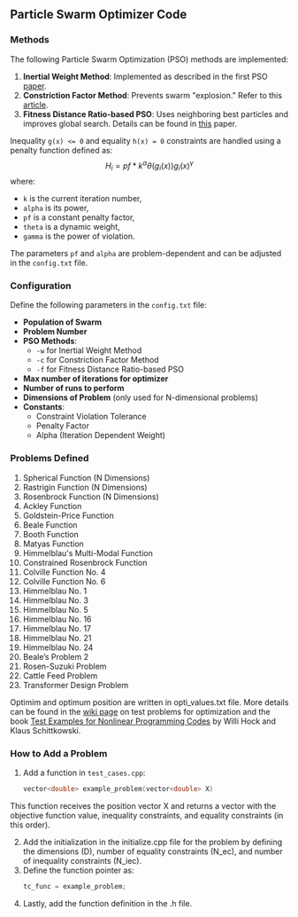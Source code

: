 ## Particle Swarm Optimizer Code

### Methods
The following Particle Swarm Optimization (PSO) methods are implemented:

1. **Inertial Weight Method**: Implemented as described in the first PSO [paper](https://doi.org/10.1109/ICNN.1995.488968).
2. **Constriction Factor Method**: Prevents swarm "explosion." Refer to this [article](https://doi.org/10.1109/4235.985692).
3. **Fitness Distance Ratio-based PSO**: Uses neighboring best particles and improves global search. Details can be found in [this](https://doi.org/10.1007/3-540-45105-6_10) paper.

Inequality `g(x) <= 0` and equality `h(x) = 0` constraints are handled using a penalty function defined as:
$$H_i=pf*k^\alpha \theta(g_i(x)) g_i(x)^{\gamma}$$
where:
- `k` is the current iteration number,
- `alpha` is its power,
- `pf` is a constant penalty factor,
- `theta` is a dynamic weight,
- `gamma` is the power of violation.

The parameters `pf` and `alpha` are problem-dependent and can be adjusted in the `config.txt` file.

### Configuration
Define the following parameters in the `config.txt` file:

- **Population of Swarm**
- **Problem Number**
- **PSO Methods**:
    - `-w` for Inertial Weight Method
    - `-c` for Constriction Factor Method
    - `-f` for Fitness Distance Ratio-based PSO
- **Max number of iterations for optimizer**
- **Number of runs to perform**
- **Dimensions of Problem** (only used for N-dimensional problems)
- **Constants**:
    - Constraint Violation Tolerance
    - Penalty Factor
    - Alpha (Iteration Dependent Weight)

### Problems Defined
1. Spherical Function (N Dimensions)
2. Rastrigin Function (N Dimensions)
3. Rosenbrock Function (N Dimensions)
4. Ackley Function
5. Goldstein-Price Function
6. Beale Function
7. Booth Function
8. Matyas Function
9. Himmelblau's Multi-Modal Function
10. Constrained Rosenbrock Function
11. Colville Function No. 4
12. Colville Function No. 6
13. Himmelblau No. 1
14. Himmelblau No. 3
15. Himmelblau No. 5
16. Himmelblau No. 16
17. Himmelblau No. 17
18. Himmelblau No. 21
19. Himmelblau No. 24
20. Beale’s Problem 2
21. Rosen-Suzuki Problem
22. Cattle Feed Problem
23. Transformer Design Problem

Optimim and optimum position are written in opti_values.txt file.
More details can be found in the [wiki page](https://en.wikipedia.org/wiki/Test_functions_for_optimization) on test problems for optimization and the book [Test Examples for Nonlinear Programming Codes](https://link.springer.com/book/10.1007/978-3-642-48320-2) by Willi Hock and Klaus Schittkowski.

### How to Add a Problem
1. Add a function in `test_cases.cpp`:
   ```cpp
   vector<double> example_problem(vector<double> X)
This function receives the position vector X and returns a vector with the objective function value, inequality constraints, and equality constraints (in this order).

2. Add the initialization in the initialize.cpp file for the problem by defining the dimensions (D), number of equality constraints (N_ec), and number of inequality constraints (N_iec).
3. Define the function pointer as:
   ```cpp
   tc_func = example_problem;

4. Lastly, add the function definition in the .h file.
